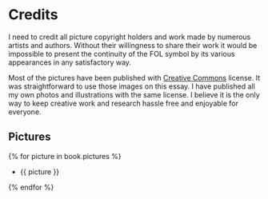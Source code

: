 # Credits

I need to credit all picture copyright holders and work made by numerous artists and authors. Without their willingness to share their work it would be impossible to present the continuity of the FOL symbol by its various appearances in any satisfactory way.

Most of the pictures have been published with [Creative Commons](http://en.wikipedia.org/wiki/Creative_Commons_license) license. It was straightforward to use those images on this essay. I have published all my own photos and illustrations with the same license. I believe it is the only way to keep creative work and research hassle free and enjoyable for everyone.


## Pictures

{% for picture in book.pictures %}
* {{ picture }}

{% endfor %}
